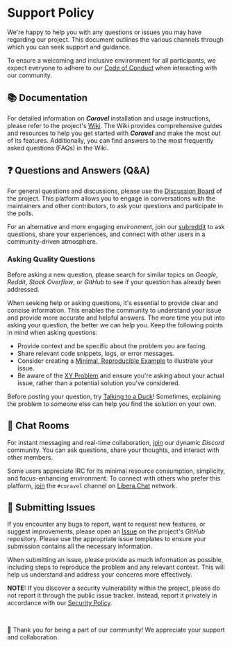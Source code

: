 # Support Policy

We're happy to help you with any questions or issues you may have regarding our project. This document outlines the various channels through which you can seek support and guidance.

To ensure a welcoming and inclusive environment for all participants, we expect everyone to adhere to our [Code of Conduct](https://github.com/coravel-rs/.github/blob/main/docs/CODE_OF_CONDUCT.md) when interacting with our community.

## 📚 Documentation

For detailed information on **_Coravel_** installation and usage instructions, please refer to the project's [Wiki](https://github.com/coravel-rs/coravel/wiki). The Wiki provides comprehensive guides and resources to help you get started with **_Coravel_** and make the most out of its features. Additionally, you can find answers to the most frequently asked questions (FAQs) in the Wiki.

## ❓ Questions and Answers (Q&A)

For general questions and discussions, please use the [Discussion Board](https://github.com/coravel-rs/coravel/discussions/categories/q-a) of the project. This platform allows you to engage in conversations with the maintainers and other contributors, to ask your questions and participate in the polls.

For an alternative and more engaging environment, join our [subreddit](https://www.reddit.com/r/coravel) to ask questions, share your experiences, and connect with other users in a community-driven atmosphere.


### Asking Quality Questions

Before asking a new question, please search for similar topics on _Google_, _Reddit_, _Stack Overflow_, or _GitHub_ to see if your question has already been addressed.

When seeking help or asking questions, it's essential to provide clear and concise information. This enables the community to understand your issue and provide more accurate and helpful answers. The more time you put into asking your question, the better we can help you. Keep the following points in mind when asking questions:

- Provide context and be specific about the problem you are facing.
- Share relevant code snippets, logs, or error messages.
- Consider creating a [Minimal, Reproducible Example](https://stackoverflow.com/help/minimal-reproducible-example) to illustrate your issue.
- Be aware of the [XY Problem](https://meta.stackexchange.com/questions/66377/what-is-the-xy-problem/66378#66378) and ensure you're asking about your actual issue, rather than a potential solution you've considered.

Before posting your question, try [Talking to a Duck](https://rubberduckdebugging.com)! Sometimes, explaining the problem to someone else can help you find the solution on your own.

## 💬 Chat Rooms

For instant messaging and real-time collaboration, [join](https://discord.gg/6Bhw7cRMF6) our dynamic _Discord_ community. You can ask questions, share your thoughts, and interact with other members.

Some users appreciate IRC for its minimal resource consumption, simplicity, and focus-enhancing environment. To connect with others who prefer this platform, [join](ircs://irc.libera.chat:6697/#coravel) the `#coravel` channel on [Libera.Chat](https://libera.chat) network.

## 🚩 Submitting Issues

If you encounter any bugs to report, want to request new features, or suggest improvements, please open an [Issue](https://github.com/coravel-rs/coravel/issues) on the project's _GitHub_ repository. Please use the appropriate issue templates to ensure your submission contains all the necessary information.

When submitting an issue, please provide as much information as possible, including steps to reproduce the problem and any relevant context. This will help us understand and address your concerns more effectively.

**NOTE:** If you discover a security vulnerability within the project, please do not report it through the public issue tracker. Instead, report it privately in accordance with our [Security Policy](https://github.com/coravel-rs/.github/blob/main/docs/SECURITY.md).

<br>

💖 Thank you for being a part of our community! We appreciate your support and collaboration.
